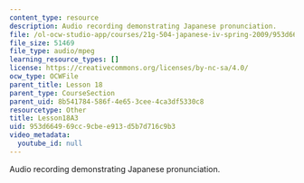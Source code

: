```yaml
---
content_type: resource
description: Audio recording demonstrating Japanese pronunciation.
file: /ol-ocw-studio-app/courses/21g-504-japanese-iv-spring-2009/953d664969cc9cbee913d5b7d716c9b3_Lesson18A3.mp3
file_size: 51469
file_type: audio/mpeg
learning_resource_types: []
license: https://creativecommons.org/licenses/by-nc-sa/4.0/
ocw_type: OCWFile
parent_title: Lesson 18
parent_type: CourseSection
parent_uid: 8b541784-586f-4e65-3cee-4ca3df5330c8
resourcetype: Other
title: Lesson18A3
uid: 953d6649-69cc-9cbe-e913-d5b7d716c9b3
video_metadata:
  youtube_id: null
---
```

Audio recording demonstrating Japanese pronunciation.